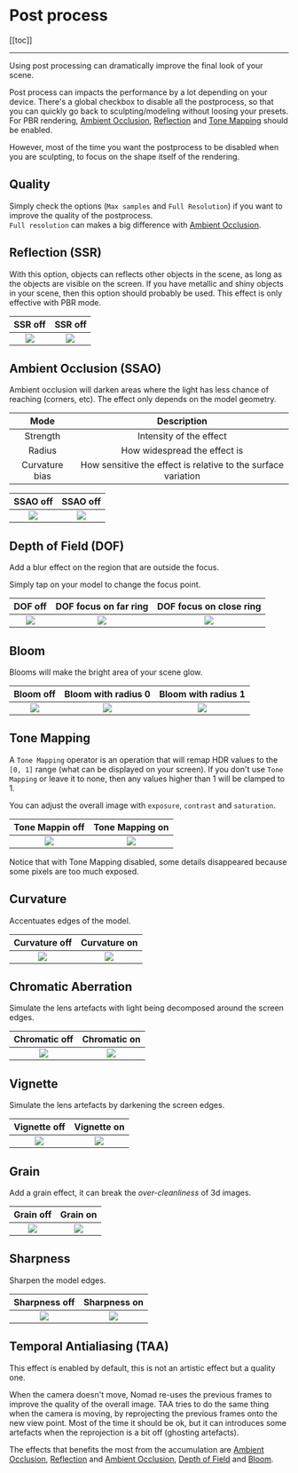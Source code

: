 # Post process

[[toc]]

---

Using post processing can dramatically improve the final look of your scene.

Post process can impacts the performance by a lot depending on your device.
There's a global checkbox to disable all the postprocess, so that you can quickly go back to sculpting/modeling without loosing your presets.
For PBR rendering, [Ambient Occlusion](#ambient-occlusion-ssao), [Reflection](#reflection-ssr) and [Tone Mapping](#tone-mapping) should be enabled.

However, most of the time you want the postprocess to be disabled when you are sculpting, to focus on the shape itself of the rendering.


## Quality
Simply check the options (`Max samples` and `Full Resolution`) if you want to improve the quality of the postprocess.  
`Full resolution` can makes a big difference with [Ambient Occlusion](#ambient-occlusion-ssao).


## Reflection (SSR)
With this option, objects can reflects other objects in the scene, as long as the objects are visible on the screen.
If you have metallic and shiny objects in your scene, then this option should probably be used.
This effect is only effective with PBR mode.


| SSR off                    | SSR off |
| :---:                      |:---:                    |
|![](./images/ssr-off.jpg)  | ![](./images/ssr-on.jpg) |


## Ambient Occlusion (SSAO)
Ambient occlusion will darken areas where the light has less chance of reaching (corners, etc).
The effect only depends on the model geometry.

| Mode           | Description            |
| :---:          | :---:                  |
| Strength       | Intensity of the effect         |
| Radius         | How widespread the effect is    |
| Curvature bias | How sensitive the effect is relative to the surface variation |


| SSAO off                   | SSAO off |
| :---:                      |:---:                      |
|![](./images/ssao-off.jpg)  | ![](./images/ssao-on.jpg) |


## Depth of Field (DOF)
Add a blur effect on the region that are outside the focus.

Simply tap on your model to change the focus point.

| DOF off                   | DOF focus on far ring     | DOF focus on close ring  |
| :---:                     |:---:                      |:---:                     |
|![](./images/dof-off.jpg)  |![](./images/dof-near.jpg) |![](./images/dof-far.jpg) |


## Bloom
Blooms will make the bright area of your scene glow.

| Bloom off                  | Bloom with radius 0       | Bloom with radius 1  |
| :---:                      |:---:                      |:---:                     |
|![](./images/bloom-off.jpg) |![](./images/bloom-r0.jpg) |![](./images/bloom-r1.jpg) |


## Tone Mapping
A `Tone Mapping` operator is an operation that will remap HDR values to the `[0, 1]` range (what can be displayed on your screen).
If you don't use `Tone Mapping` or leave it to none, then any values higher than 1 will be clamped to 1.

You can adjust the overall image with `exposure`, `contrast` and `saturation`.

| Tone Mappin off                  | Tone Mapping on   |
| :---:                      |:---:                    |
|![](./images/tone-off.jpg) |![](./images/tone-on.jpg) |

Notice that with Tone Mapping disabled, some details disappeared because some pixels are too much exposed.


## Curvature
Accentuates edges of the model.

| Curvature off              | Curvature on   |
| :---:                      |:---:                    |
|![](./images/curvature-off.jpg)  |![](./images/curvature-on.jpg) |


## Chromatic Aberration
Simulate the lens artefacts with light being decomposed around the screen edges.

| Chromatic off              | Chromatic on   |
| :---:                      |:---:                    |
|![](./images/chroma-off.jpg)  |![](./images/chroma-on.jpg) |


## Vignette
Simulate the lens artefacts by darkening the screen edges.

| Vignette off              | Vignette on   |
| :---:                      |:---:                    |
|![](./images/vignette-off.jpg)  |![](./images/vignette-on.jpg) |

## Grain
Add a grain effect, it can break the *over-cleanliness* of 3d images.

| Grain off                  | Grain on   |
| :---:                      |:---:                    |
|![](./images/grain-off.jpg)  |![](./images/grain-on.jpg) |


## Sharpness
Sharpen the model edges.

| Sharpness off                  | Sharpness on   |
| :---:                      |:---:                    |
|![](./images/sharpen-off.jpg)  |![](./images/sharpen-on.jpg) |


## Temporal Antialiasing (TAA)
This effect is enabled by default, this is not an artistic effect but a quality one.

When the camera doesn't move, Nomad re-uses the previous frames to improve the quality of the overall image.
TAA tries to do the same thing when the camera is moving, by reprojecting the previous frames onto the new view point.
Most of the time it should be ok, but it can introduces some artefacts when the reprojection is a bit off (ghosting artefacts).

The effects that benefits the most from the accumulation are [Ambient Occlusion](#ambient-occlusion-ssao), [Reflection](#reflection-ssr) and [Ambient Occlusion](#ambient-occlusion-ssao), [Depth of Field](#dof) and [Bloom](#bloom).